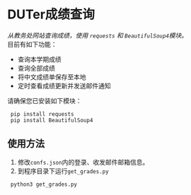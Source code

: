 # DUTer成绩查询  
*从教务处网站查询成绩，使用 `requests` 和 `BeautifulSoup4`模块。*  
目前有如下功能：  
- 查询本学期成绩  
- 查询全部成绩  
- 将中文成绩单保存至本地  
- 定时查看成绩更新并发送邮件通知  

请确保您已安装如下模块：  
```
 pip install requests   
 pip install BeautifulSoup4   
```

## 使用方法  
1. 修改`confs.json`内的登录、收发邮件邮箱信息。  
2. 到程序目录下运行`get_grades.py`  
``` 
 python3 get_grades.py
```

